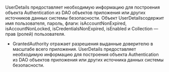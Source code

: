 UserDetails предоставляет необходимую информацию для построения объекта 
Authentication из DAO объектов приложения или других источников данных системы безопасности.
Объект UserDetailsсодержит имя пользователя, пароль,
	флаги: isAccountNonExpired,
	isAccountNonLocked,
	isCredentialsNonExpired,
	isEnabled
	и Collection — прав (ролей) пользователя.


* GrantedAuthority отражает разрешения выданные доверителю в масштабе всего приложения. UserDetails предоставляет необходимую информацию для построения объекта Authentication из DAO объектов приложения или других источника данных системы безопасности.